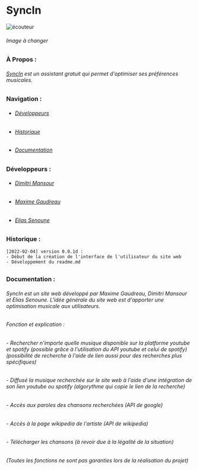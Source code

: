 # SyncIn
![écouteur](https://arabinene.com/10416-medium_default/ecouteurs-lenovo-livepods-lp3s-sans-fil-double-mains-libres-bluetooth-50-tactile-300-mah-avec-reduction-du-bruit-noir.jpg)
###### Image à changer
### À Propos :
###### [SyncIn](https://github.com/LesGrailleurs/H22-GR1-SyncIn) est un assistant gratuit qui permet d'optimiser ses préférences musicales.

##

### Navigation :
- ###### [Développeurs](https://github.com/LesGrailleurs/H22-GR1-SyncIn/blob/main/README.md#%C3%A9quipe-)
- ###### [Historique](https://github.com/LesGrailleurs/H22-GR1-SyncIn/blob/main/README.md#historique-)
- ###### [Documentation](https://github.com/LesGrailleurs/H22-GR1-SyncIn/blob/main/README.md#documentation-)

##

### Développeurs :
- ###### [Dimitri Mansour](https://github.com/LesGrailleurs)
- ###### [Maxime Gaudreau](https://github.com/LeFamil99)
- ###### [Elias Senoune](https://github.com/liyan19)

##

### Historique :

```
[2022-02-04] version 0.0.1d :
- Début de la création de l'interface de l'utilisateur du site web
- Développement du readme.md
```

##

### Documentation :

###### SyncIn est un site web développé par Maxime Gaudreau, Dimitri Mansour et Elias Senoune. L'idée générale du site web est d'apporter une optimisation musicale aux utilisateurs.

###### Fonction et explication :
###### - Rechercher n'importe quelle musique disponible sur la platforme youtube et spotify (possible grâce à l'utilisation du API youtube et celui de spotify) (possibilité de recherche à l'aide de lien aussi pour des recherches plus spécifiques)
###### - Diffusé la musique recherchée sur le site web à l'aide d'une intégration de son lien youtube ou spotify (algorythme qui copie le lien de la recherche)
###### - Accès aux paroles des chansons recherchées (API de google)
###### - Accès à la page wikipedia de l'artiste (API de wikipedia)
###### - Télécharger les chansons (à revoir due à la légalité de la situation) 
######  (Toutes les fonctions ne sont pas garanties lors de la réalisation du projet)
